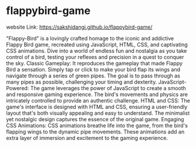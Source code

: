 # flappybird-game

website Link: https://sakshidangi.github.io/flappybird-game/

"Flappy-Bird" is a lovingly crafted homage to the iconic and addictive Flappy Bird game, recreated using JavaScript, HTML, CSS, and captivating CSS animations. Dive into a world of endless fun and nostalgia as you take control of a bird, testing your reflexes and precision in a quest to conquer the sky.
Classic Gameplay: It reproduces the gameplay that made Flappy Bird a sensation. Simply tap or click to make your bird flap its wings and navigate through a series of green pipes. The goal is to pass through as many pipes as possible, challenging your timing and dexterity.
JavaScript-Powered: The game leverages the power of JavaScript to create a smooth and responsive gaming experience. The bird's movements and physics are intricately controlled to provide an authentic challenge.
HTML and CSS: The game's interface is designed with HTML and CSS, ensuring a user-friendly layout that's both visually appealing and easy to understand. The minimalist yet nostalgic design captures the essence of the original game.
Engaging CSS Animations: CSS animations breathe life into the game, from the bird's flapping wings to the dynamic pipe movements. These animations add an extra layer of immersion and excitement to the gaming experience.
